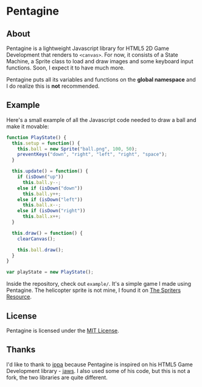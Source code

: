 Pentagine
=========

About
-----
Pentagine is a lightweight Javascript library for HTML5 2D Game Development that renders to `<canvas>`. For now, it consists of a State Machine, a Sprite class to load and draw images and some keyboard input functions. Soon, I expect it to have much more.

Pentagine puts all its variables and functions on the **global namespace** and I do realize this is **not** recommended.

Example
-------
Here's a small example of all the Javascript code needed to draw a ball and make it movable:

```javascript
function PlayState() {
  this.setup = function() {
    this.ball = new Sprite("ball.png", 100, 50);
    preventKeys("down", "right", "left", "right", "space");
  }

  this.update() = function() {
    if (isDown("up"))
      this.ball.y--;
    else if (isDown("down"))
      this.ball.y++;
    else if (isDown("left"))
      this.ball.x--;
    else if (isDown("right"))
      this.ball.x++;
  }

  this.draw() = function() {
    clearCanvas();

    this.ball.draw();
  }
}

var playState = new PlayState();
```

Inside the repository, check out `example/`. It's a simple game I made using Pentagine. The helicopter sprite is not mine, I found it on [The Spriters Resource](http://www.spriters-resource.com).

License
-------
Pentagine is licensed under the [MIT License](https://github.com/davidgomes/pentagine/blob/master/LICENSE).

Thanks
------
I'd like to thank to [ippa](https://github.com/ippa/) because Pentagine is inspired on his HTML5 Game Development library - [jaws](https://github.com/ippa/). I also used some of his code, but this is not a fork, the two libraries are quite different.